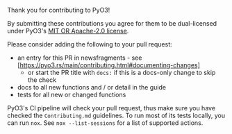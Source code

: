 Thank you for contributing to PyO3!

By submitting these contributions you agree for them to be dual-licensed under PyO3's [MIT OR Apache-2.0 license](https://github.com/PyO3/pyo3#license).

Please consider adding the following to your pull request:
 - an entry for this PR in newsfragments - see [https://pyo3.rs/main/contributing.html#documenting-changes]
   - or start the PR title with `docs:` if this is a docs-only change to skip the check
 - docs to all new functions and / or detail in the guide
 - tests for all new or changed functions

PyO3's CI pipeline will check your pull request, thus make sure you have checked the `Contributing.md` guidelines. To run most of its tests
locally, you can run ```nox```. See ```nox --list-sessions```
for a list of supported actions.
